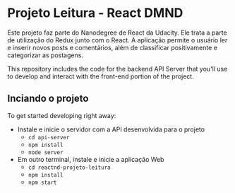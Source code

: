 # Projeto Leitura - React DMND

Este projeto faz parte do Nanodegree de React da Udacity. Ele trata a parte de utilização do Redux junto com o React.
A aplicação permite o usuário ler e inserir novos posts e comentários, além de classificar positivamente e categorizar as postagens.

This repository includes the code for the backend API Server that you'll use to develop and interact with the front-end portion of the project.

## Inciando o projeto

To get started developing right away:

* Instale e inicie o servidor com a API desenvolvida para o projeto
    - `cd api-server`
    - `npm install`
    - `node server`
* Em outro terminal, instale e inicie a aplicação Web
    - `cd reactnd-projeto-leitura`
    - `npm install`
    - `npm start`